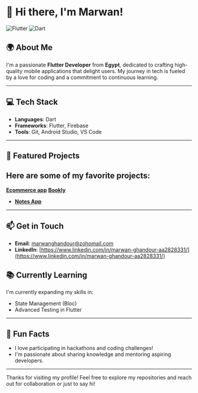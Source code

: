 # 🌟 Hi there, I'm Marwan!

![Flutter](https://img.shields.io/badge/Flutter-02569B?style=flat&logo=flutter&logoColor=white)
![Dart](https://img.shields.io/badge/Dart-00BFFF?style=flat&logo=dart&logoColor=white)

## 🌍 About Me
I'm a passionate **Flutter Developer** from **Egypt**, dedicated to crafting high-quality mobile applications that delight users. My journey in tech is fueled by a love for coding and a commitment to continuous learning.

---

## 💻 Tech Stack
- **Languages**: Dart
- **Frameworks**: Flutter, Firebase
- **Tools**: Git, Android Studio, VS Code

---

## 🌟 Featured Projects
Here are some of my favorite projects:
-

**[Ecommerce app](https://github.com/marwanghandour/ecommerce_app/tree/main)**
 **[Bookly](https://github.com/marwanghandour/bookly)**

- **[Notes App](https://github.com/marwanghandour/notes_app)** 

---

## 📫 Get in Touch
- **Email**: [marwanghandour@zohomail.com](mailto:marwanghandour@zohomail.com)
- **LinkedIn**: [https://www.linkedin.com/in/marwan-ghandour-aa2828331/](https://www.linkedin.com/in/marwan-ghandour-aa2828331/)


## 📚 Currently Learning
I'm currently expanding my skills in:
- State Management (Bloc)
- Advanced Testing in Flutter

---

## 🎉 Fun Facts
- I love participating in hackathons and coding challenges!
- I'm passionate about sharing knowledge and mentoring aspiring developers.

---

Thanks for visiting my profile! Feel free to explore my repositories and reach out for collaboration or just to say hi!
